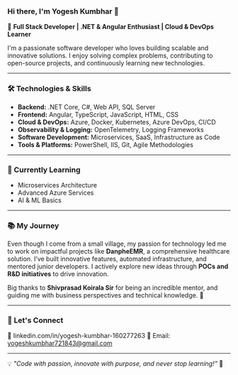 ### Hi there, I'm Yogesh Kumbhar 👋  

🚀 **Full Stack Developer | .NET & Angular Enthusiast | Cloud & DevOps Learner**  

I'm a passionate software developer who loves building scalable and innovative solutions. I enjoy solving complex problems, contributing to open-source projects, and continuously learning new technologies.  

---

### 🛠️ Technologies & Skills  

- **Backend:** .NET Core, C#, Web API, SQL Server  
- **Frontend:** Angular, TypeScript, JavaScript, HTML, CSS  
- **Cloud & DevOps:** Azure, Docker, Kubernetes, Azure DevOps, CI/CD  
- **Observability & Logging:** OpenTelemetry, Logging Frameworks  
- **Software Development:** Microservices, SaaS, Infrastructure as Code  
- **Tools & Platforms:** PowerShell, IIS, Git, Agile Methodologies  

---

### 🌱 Currently Learning  
- Microservices Architecture  
- Advanced Azure Services  
- AI & ML Basics  

---

### 📚 My Journey  
Even though I come from a small village, my passion for technology led me to work on impactful projects like **DanpheEMR**, a comprehensive healthcare solution. I’ve built innovative features, automated infrastructure, and mentored junior developers. I actively explore new ideas through **POCs and R&D initiatives** to drive innovation.  

Big thanks to **Shivprasad Koirala Sir** for being an incredible mentor, and guiding me with business perspectives and technical knowledge. 🙌  

---


### 📢 Let's Connect  
💼 linkedin.com/in/yogesh-kumbhar-160277263
📧 Email: yogeshkumbhar721843@gmail.com  

---

💡 *"Code with passion, innovate with purpose, and never stop learning!"* 🚀  
